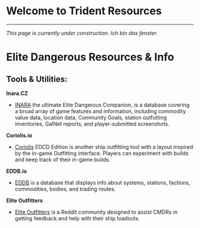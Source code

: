 # Welcome to Trident Resources
---
_This page is currently under construction. Ich bin das fenster._

# Elite Dangerous Resources & Info

## Tools & Utilities:

**Inara.CZ**
- [INARA](https://inara.cz/) the ultimate Elite Dangerous Companion, is a database covering a broad array of game features and information, 
including commodity value data, location data, Community Goals, station outfutting inventories, GalNet reports, and player-submitted screenshots.


**Coriolis.io**
- [Coriolis](https://coriolis.io/) EDCD Edition is another ship outfitting tool with a layout inspired by the in-game Outfitting interface. 
Players can experiment with builds and keep track of their in-game builds.


**EDDB.io**
- [EDDB](https://eddb.io/) is a database that displays info about systems, stations, factions, commodities, bodies, and trading routes.


**Elite Outfitters**
- [Elite Outfitters](https://www.reddit.com/r/eliteoutfitters/) is a Reddit community designed to assist CMDRs in getting feedback and help with their ship loadouts.

